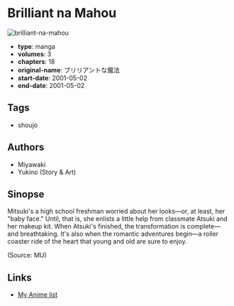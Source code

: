 # Brilliant na Mahou

![brilliant-na-mahou](https://cdn.myanimelist.net/images/manga/2/164442.jpg)

-   **type**: manga
-   **volumes**: 3
-   **chapters**: 18
-   **original-name**: ブリリアントな魔法
-   **start-date**: 2001-05-02
-   **end-date**: 2001-05-02

## Tags

-   shoujo

## Authors

-   Miyawaki
-   Yukino (Story & Art)

## Sinopse

Mitsuki's a high school freshman worried about her looks—or, at least, her "baby face." Until, that is, she enlists a little help from classmate Atsuki and her makeup kit. When Atsuki's finished, the transformation is complete—and breathtaking. It's also when the romantic adventures begin—a roller coaster ride of the heart that young and old are sure to enjoy.

(Source: MU)

## Links

-   [My Anime list](https://myanimelist.net/manga/3077/Brilliant_na_Mahou)
